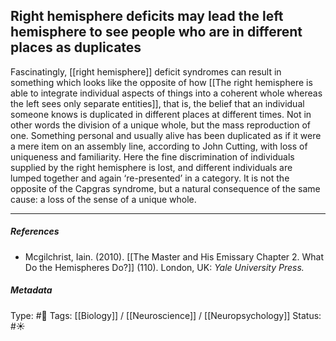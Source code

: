 ## Right hemisphere deficits may lead the left hemisphere to see people who are in different places as duplicates  # 

Fascinatingly, [[right hemisphere]] deficit syndromes can result in something which looks like the opposite of how [[The right hemisphere is able to integrate individual aspects of things into a coherent whole whereas the left sees only separate entities]], that is, the belief that an individual someone knows is duplicated in different places at different times. Not in other words the division of a unique whole, but the mass reproduction of one. Something personal and usually alive has been duplicated as if it were a mere item on an assembly line, according to John Cutting, with loss of uniqueness and familiarity.  Here the fine discrimination of individuals supplied by the right hemisphere is lost, and different individuals are lumped together and again ‘re-presented’ in a category. It is not the opposite of the Capgras syndrome, but a natural consequence of the same cause: a loss of the sense of a unique whole. 

___

##### References

- Mcgilchrist, Iain. (2010). [[The Master and His Emissary Chapter 2. What Do the Hemispheres Do?]] (110). London, UK: _Yale University Press._

##### Metadata

Type: #🔴 
Tags: [[Biology]] / [[Neuroscience]] / [[Neuropsychology]] 
Status: #☀️ 